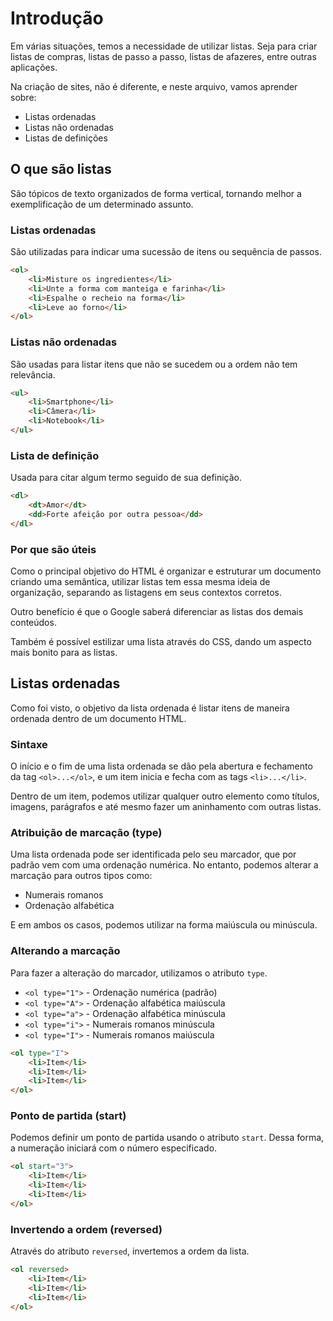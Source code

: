 # Introdução

Em várias situações, temos a necessidade de utilizar listas. Seja para criar listas de compras, listas de passo a passo, listas de afazeres, entre outras aplicações.

Na criação de sites, não é diferente, e neste arquivo, vamos aprender sobre:

- Listas ordenadas
- Listas não ordenadas
- Listas de definições

## O que são listas 

São tópicos de texto organizados de forma vertical, tornando melhor a exemplificação de um determinado assunto.

### Listas ordenadas

São utilizadas para indicar uma sucessão de itens ou sequência de passos.

```html
<ol>
    <li>Misture os ingredientes</li>
    <li>Unte a forma com manteiga e farinha</li>
    <li>Espalhe o recheio na forma</li>
    <li>Leve ao forno</li>
</ol>
```

### Listas não ordenadas

São usadas para listar itens que não se sucedem ou a ordem não tem relevância.

```html
<ul>
    <li>Smartphone</li>
    <li>Câmera</li>
    <li>Notebook</li>
</ul>
```

### Lista de definição

Usada para citar algum termo seguido de sua definição.

```html
<dl>
    <dt>Amor</dt>
    <dd>Forte afeição por outra pessoa</dd>
</dl>
```

### Por que são úteis

Como o principal objetivo do HTML é organizar e estruturar um documento criando uma semântica, utilizar listas tem essa mesma ideia de organização, separando as listagens em seus contextos corretos.

Outro benefício é que o Google saberá diferenciar as listas dos demais conteúdos.

Também é possível estilizar uma lista através do CSS, dando um aspecto mais bonito para as listas.

## Listas ordenadas

Como foi visto, o objetivo da lista ordenada é listar itens de maneira ordenada dentro de um documento HTML.

### Sintaxe 

O início e o fim de uma lista ordenada se dão pela abertura e fechamento da tag `<ol>...</ol>`, e um item inicia e fecha com as tags `<li>...</li>`.

Dentro de um item, podemos utilizar qualquer outro elemento como títulos, imagens, parágrafos e até mesmo fazer um aninhamento com outras listas.

### Atribuição de marcação (type)

Uma lista ordenada pode ser identificada pelo seu marcador, que por padrão vem com uma ordenação numérica. No entanto, podemos alterar a marcação para outros tipos como:

- Numerais romanos 
- Ordenação alfabética

E em ambos os casos, podemos utilizar na forma maiúscula ou minúscula.

### Alterando a marcação

Para fazer a alteração do marcador, utilizamos o atributo `type`.

- `<ol type="1">` - Ordenação numérica (padrão)
- `<ol type="A">` - Ordenação alfabética maiúscula
- `<ol type="a">` - Ordenação alfabética minúscula
- `<ol type="i">` - Numerais romanos minúscula
- `<ol type="I">` - Numerais romanos maiúscula

```html
<ol type="I">
    <li>Item</li>
    <li>Item</li>
    <li>Item</li>
</ol>
```

### Ponto de partida (start)

Podemos definir um ponto de partida usando o atributo `start`. Dessa forma, a numeração iniciará com o número especificado.

```html
<ol start="3">
    <li>Item</li>
    <li>Item</li>
    <li>Item</li>
</ol>
```

### Invertendo a ordem (reversed)

Através do atributo `reversed`, invertemos a ordem da lista.

```html
<ol reversed>
    <li>Item</li>
    <li>Item</li>
    <li>Item</li>
</ol>
```
